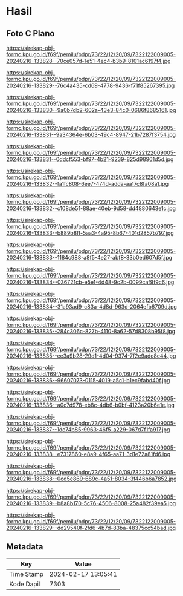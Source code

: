 # Hasil

## Foto C Plano

https://sirekap-obj-formc.kpu.go.id/f69f/pemilu/pdpr/73/22/12/20/09/7322122009005-20240216-133828--70ce057d-1e51-4ec4-b3b9-8101ac6197f4.jpg

https://sirekap-obj-formc.kpu.go.id/f69f/pemilu/pdpr/73/22/12/20/09/7322122009005-20240216-133829--76c4a435-cd69-4778-9436-f71f85267395.jpg

https://sirekap-obj-formc.kpu.go.id/f69f/pemilu/pdpr/73/22/12/20/09/7322122009005-20240216-133830--9a0b7db2-602a-43e3-84c0-0686f8685161.jpg

https://sirekap-obj-formc.kpu.go.id/f69f/pemilu/pdpr/73/22/12/20/09/7322122009005-20240216-133831--9a34364e-6b03-49c4-8947-21b7287f3754.jpg

https://sirekap-obj-formc.kpu.go.id/f69f/pemilu/pdpr/73/22/12/20/09/7322122009005-20240216-133831--0ddcf553-bf97-4b21-9239-825d98961d5d.jpg

https://sirekap-obj-formc.kpu.go.id/f69f/pemilu/pdpr/73/22/12/20/09/7322122009005-20240216-133832--fa1fc808-6ee7-474d-adda-aa17c8fa08a1.jpg

https://sirekap-obj-formc.kpu.go.id/f69f/pemilu/pdpr/73/22/12/20/09/7322122009005-20240216-133832--c108de51-88ae-40eb-9d58-dd4880643e1c.jpg

https://sirekap-obj-formc.kpu.go.id/f69f/pemilu/pdpr/73/22/12/20/09/7322122009005-20240216-133833--b889b8ff-5aa3-4a95-8b67-401d2857b797.jpg

https://sirekap-obj-formc.kpu.go.id/f69f/pemilu/pdpr/73/22/12/20/09/7322122009005-20240216-133833--1184c988-a8f5-4e27-abf8-33b0ed607d5f.jpg

https://sirekap-obj-formc.kpu.go.id/f69f/pemilu/pdpr/73/22/12/20/09/7322122009005-20240216-133834--036721cb-e5e1-4d48-9c2b-0099caf9f9c6.jpg

https://sirekap-obj-formc.kpu.go.id/f69f/pemilu/pdpr/73/22/12/20/09/7322122009005-20240216-133834--31a93ad9-c83a-4d8d-963d-2064efb6709d.jpg

https://sirekap-obj-formc.kpu.go.id/f69f/pemilu/pdpr/73/22/12/20/09/7322122009005-20240216-133835--284c306c-827b-4110-8a62-57d8308b95f8.jpg

https://sirekap-obj-formc.kpu.go.id/f69f/pemilu/pdpr/73/22/12/20/09/7322122009005-20240216-133835--ee3a9b28-29d1-4d04-9374-7f2e9ade8e44.jpg

https://sirekap-obj-formc.kpu.go.id/f69f/pemilu/pdpr/73/22/12/20/09/7322122009005-20240216-133836--96607073-0115-4019-a5c1-b1ec9fabd40f.jpg

https://sirekap-obj-formc.kpu.go.id/f69f/pemilu/pdpr/73/22/12/20/09/7322122009005-20240216-133836--a0c7d978-eb8c-4db6-b0bf-4123a20b6e1e.jpg

https://sirekap-obj-formc.kpu.go.id/f69f/pemilu/pdpr/73/22/12/20/09/7322122009005-20240216-133837--1dc74b85-9963-46f5-a229-067d7f1fa917.jpg

https://sirekap-obj-formc.kpu.go.id/f69f/pemilu/pdpr/73/22/12/20/09/7322122009005-20240216-133838--e7317860-e8a9-4f65-aa71-3d1e72a81fd6.jpg

https://sirekap-obj-formc.kpu.go.id/f69f/pemilu/pdpr/73/22/12/20/09/7322122009005-20240216-133838--0cd5e869-689c-4a51-8034-3f446b6a7852.jpg

https://sirekap-obj-formc.kpu.go.id/f69f/pemilu/pdpr/73/22/12/20/09/7322122009005-20240216-133839--b8a8b170-5c76-4506-8008-25a482f39ea5.jpg

https://sirekap-obj-formc.kpu.go.id/f69f/pemilu/pdpr/73/22/12/20/09/7322122009005-20240216-133829--dd29540f-2fd6-4b7d-83ba-48375cc54bad.jpg


## Metadata

| Key        | Value               |
| ---------- | ------------------- |
| Time Stamp | 2024-02-17 13:05:41 |
| Kode Dapil | 7303                |



